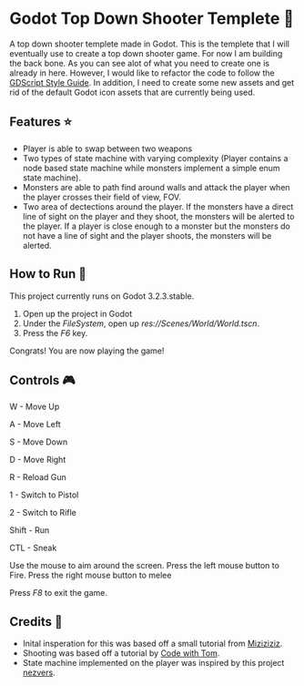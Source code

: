 # Godot Top Down Shooter Templete :gun:

A top down shooter templete made in Godot. This is the templete that I will eventually use to create a top down shooter game. For now I am building the back bone.
As you can see alot of what you need to create one is already in here. However, I would like to refactor the code to 
follow the [GDScript Style Guide](https://docs.godotengine.org/en/stable/getting_started/scripting/gdscript/gdscript_styleguide.html). In addition, I need to create
some new assets and get rid of the default Godot icon assets that are currently being used.

## Features :star:

* Player is able to swap between two weapons
* Two types of state machine with varying complexity (Player contains a node based state machine while monsters
implement a simple enum state machine).
* Monsters are able to path find around walls and attack the player when the player crosses their field of view, FOV.
* Two area of dectections around the player. If the monsters have a direct line of sight on the player and they shoot, the monsters 
will be alerted to the player. If a player is close enough to a monster but the monsters do not have a line of sight and the player shoots, 
the monsters will be alerted.


## How to Run :running:
This project currently runs on Godot 3.2.3.stable.

1. Open up the project in Godot
2. Under the *FileSystem*, open up *res://Scenes/World/World.tscn*.
3. Press the *F6* key.

Congrats! You are now playing the game!

## Controls :video_game:
W - Move Up

A - Move Left

S - Move Down

D - Move Right

R - Reload Gun

1 - Switch to Pistol

2 - Switch to Rifle

Shift - Run

CTL - Sneak

Use the mouse to aim around the screen. 
Press the left mouse button to Fire.
Press the right mouse button to melee


Press *F8* to exit the game.

## Credits :bookmark_tabs:
* Inital insperation for this was based off a small tutorial from [Miziziziz](https://www.youtube.com/watch?v=5vYI_mgERBU).
* Shooting was based off a tutorial by [Code with Tom](https://www.youtube.com/watch?v=cei9BZMzVLY&list=PLa6IX6n0yPfeSVVIIO48OF3XnRBc68X-K&index=8&t=120s).
* State machine implemented on the player was inspired by this project [nezvers](https://github.com/nezvers/Godot_2D_action_platformer).
